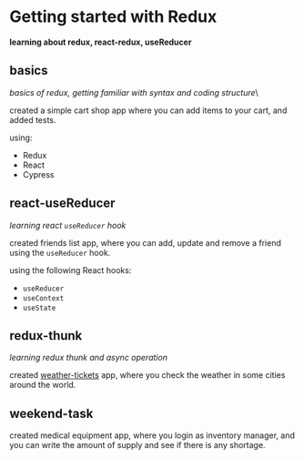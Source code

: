 # Getting started with Redux

**learning about redux, react-redux, useReducer**

## basics

_basics of redux, getting familiar with syntax and coding structure_\

created a simple cart shop app where you can add items to your cart, and added tests.

using:

- Redux
- React
- Cypress

## react-useReducer

_learning react `useReducer` hook_

created friends list app, where you can add, update and remove a friend using the `useReducer` hook.

using the following React hooks:

- `useReducer`
- `useContext`
- `useState`

## redux-thunk

_learning redux thunk and async operation_

created [weather-tickets](https://weather-tickets.herokuapp.com/) app, where you check the weather in some cities around the world.

## weekend-task

created medical equipment app, where you login as inventory manager, and you can write the amount of supply
and see if there is any shortage.
